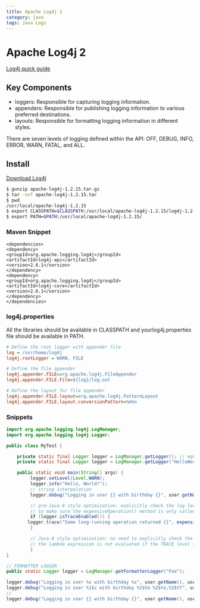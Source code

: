 ```yaml
---
title: Apache Log4j 2
category: java
tags: Java Logs
---
```


# Apache Log4j 2

[Log4j quick guide]( http://www.tutorialspoint.com/log4j/log4j_quick_guide.htm )


## Key Components

* loggers: Responsible for capturing logging information.
* appenders: Responsible for publishing logging information to various preferred destinations.
* layouts: Responsible for formatting logging information in different styles.

There are seven levels of logging defined within the API: OFF, DEBUG, INFO, ERROR, WARN, FATAL, and ALL.

## Install

[Download Log4j]( 
https://logging.apache.org/log4j/2.x/download.html )

```bash
$ gunzip apache-log4j-1.2.15.tar.gz
$ tar -xvf apache-log4j-1.2.15.tar
$ pwd
/usr/local/apache-log4j-1.2.15
$ export CLASSPATH=$CLASSPATH:/usr/local/apache-log4j-1.2.15/log4j-1.2.15.jar
$ export PATH=$PATH:/usr/local/apache-log4j-1.2.15/
```

### Maven Snippet

```Maven
<dependencies>
<dependency>
<groupId>org.apache.logging.log4j</groupId>
<artifactId>log4j-api</artifactId>
<version>2.6.1</version>
</dependency>
<dependency>
<groupId>org.apache.logging.log4j</groupId>
<artifactId>log4j-core</artifactId>
<version>2.6.1</version>
</dependency>
</dependencies>
```

### log4j.properties

All the libraries should be available in CLASSPATH and yourlog4j.properties file should be available in PATH.

```ini
# Define the root logger with appender file
log = /usr/home/log4j
log4j.rootLogger = WARN, FILE

# Define the file appender
log4j.appender.FILE=org.apache.log4j.FileAppender
log4j.appender.FILE.File=${log}/log.out

# Define the layout for file appender
log4j.appender.FILE.layout=org.apache.log4j.PatternLayout
log4j.appender.FILE.layout.conversionPattern=%m%n
```

### Snippets

```java
import org.apache.logging.log4j.LogManager;
import org.apache.logging.log4j.Logger;

public class MyTest {

	private static final Logger logger = LogManager.getLogger(); // equiv to  LogManager.getLogger(MyTest.class);
	private static final Logger logger = LogManager.getLogger("HelloWorld");

	public static void main(String[] args) {
	     logger.setLevel(Level.WARN);
	     logger.info("Hello, World!");
	     // string interpolation
	     logger.debug("Logging in user {} with birthday {}", user.getName(), user.getBirthdayCalendar());

	     // pre-Java 8 style optimization: explicitly check the log level
	     // to make sure the expensiveOperation() method is only called if necessary
	     if (logger.isTraceEnabled()) {
		logger.trace("Some long-running operation returned {}", expensiveOperation());
	     }

	     // Java-8 style optimization: no need to explicitly check the log level:
	     // the lambda expression is not evaluated if the TRACE level is not enabledlogger.trace("Some long-running operation returned {}", () -> expensiveOperation());
	     }
}

// FORMATTER LOGGER
public static Logger logger = LogManager.getFormatterLogger("Foo");

logger.debug("Logging in user %s with birthday %s", user.getName(), user.getBirthdayCalendar());
logger.debug("Logging in user %1$s with birthday %2$tm %2$te,%2$tY", user.getName(), user.getBirthdayCalendar());
//
logger.debug("Logging in user {} with birthday {}", user.getName(), user.getBirthdayCalendar());
```
